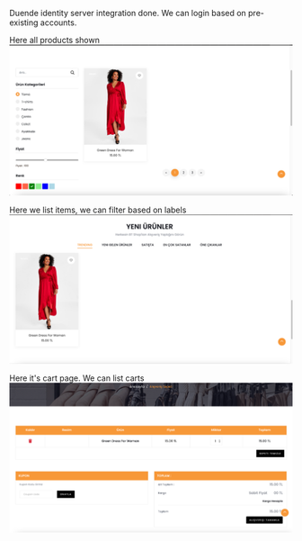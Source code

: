 Duende identity server integration done. We can login based on pre-existing accounts.


Here all products shown
![img.png](img.png)


Here we list items, we can filter based on labels
![img_1.png](img_1.png)

Here it's cart page. We can list carts
![img_2.png](img_2.png)